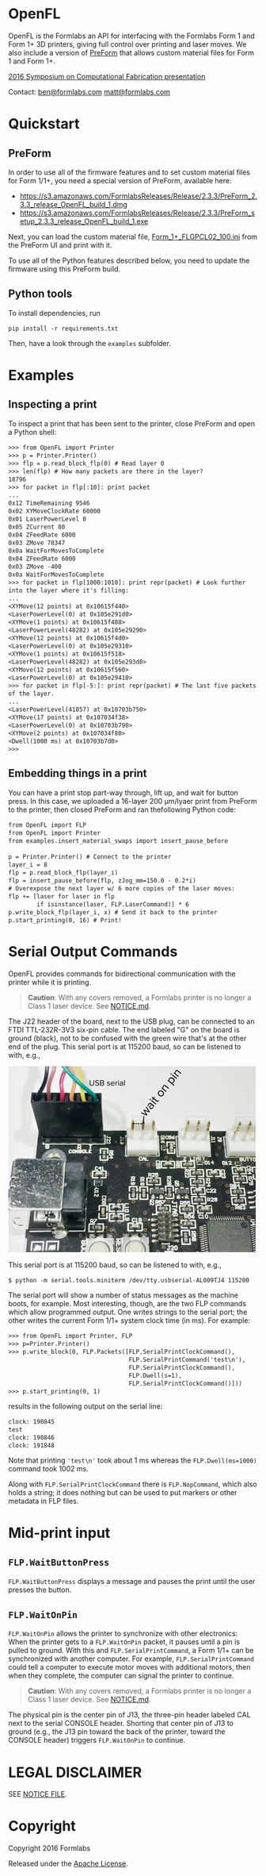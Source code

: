 # OpenFL
OpenFL is the Formlabs an API for interfacing with the Formlabs Form 1 and Form 1+ 3D printers, giving full control over printing and laser moves. We also include a version of [PreForm](http://formlabs.com/products/preform/) that allows custom material files for Form 1 and Form 1+.

[2016 Symposium on Computational Fabrication presentation](https://www.mattkeeter.com/research/openfl.pdf)

Contact: ben@formlabs.com matt@formlabs.com

# Quickstart
## PreForm
In order to use all of the firmware features and to set custom material files for Form 1/1+, you need a special version of PreForm, available here:
* https://s3.amazonaws.com/FormlabsReleases/Release/2.3.3/PreForm_2.3.3_release_OpenFL_build_1.dmg
* https://s3.amazonaws.com/FormlabsReleases/Release/2.3.3/PreForm_setup_2.3.3_release_OpenFL_build_1.exe

Next, you can load the custom material file, [Form_1+_FLGPCL02_100.ini](Form_1+_FLGPCL02_100.ini) from the PreForm UI and print with it.

To use all of the Python features described below, you need to update the firmware using this PreForm build.

## Python tools
To install dependencies, run
```
pip install -r requirements.txt
```

Then, have a look through the `examples` subfolder.


# Examples
## Inspecting a print
To inspect a print that has been sent to the printer, close PreForm and open a Python shell:
```
>>> from OpenFL import Printer
>>> p = Printer.Printer()
>>> flp = p.read_block_flp(0) # Read layer 0
>>> len(flp) # How many packets are there in the layer?
18796
>>> for packet in flp[:10]: print packet
... 
0x12 TimeRemaining 9546
0x02 XYMoveClockRate 60000
0x01 LaserPowerLevel 0
0x05 ZCurrent 80
0x04 ZFeedRate 6000
0x03 ZMove 78347
0x0a WaitForMovesToComplete 
0x04 ZFeedRate 6000
0x03 ZMove -400
0x0a WaitForMovesToComplete 
>>> for packet in flp[1000:1010]: print repr(packet) # Look further into the layer where it's filling:
... 
<XYMove(12 points) at 0x10615f440>
<LaserPowerLevel(0) at 0x105e291d0>
<XYMove(1 points) at 0x10615f488>
<LaserPowerLevel(48282) at 0x105e29290>
<XYMove(12 points) at 0x10615f4d0>
<LaserPowerLevel(0) at 0x105e29310>
<XYMove(1 points) at 0x10615f518>
<LaserPowerLevel(48282) at 0x105e293d0>
<XYMove(12 points) at 0x10615f560>
<LaserPowerLevel(0) at 0x105e29410>
>>> for packet in flp[-5:]: print repr(packet) # The last five packets of the layer.
... 
<LaserPowerLevel(41857) at 0x10703b750>
<XYMove(17 points) at 0x107034f38>
<LaserPowerLevel(0) at 0x10703b790>
<XYMove(2 points) at 0x107034f80>
<Dwell(1000 ms) at 0x10703b7d0>
>>> 
```

## Embedding things in a print
You can have a print stop part-way through, lift up, and wait for button press.
In this case, we uploaded a 16-layer 200 µm/lyaer print from PreForm to the printer, then closed PreForm and ran thefollowing Python code:

```
from OpenFL import FLP
from OpenFL import Printer
from examples.insert_material_swaps import insert_pause_before

p = Printer.Printer() # Connect to the printer
layer_i = 8
flp = p.read_block_flp(layer_i)
flp = insert_pause_before(flp, zJog_mm=150.0 - 0.2*i)
# Overexpose the next layer w/ 6 more copies of the laser moves:
flp += [laser for laser in flp 
        if isinstance(laser, FLP.LaserCommand)] * 6
p.write_block_flp(layer_i, x) # Send it back to the printer
p.start_printing(0, 16) # Print!
```


# Serial Output Commands
OpenFL provides commands for bidirectional communication with the printer while it is printing.

> **Caution**: With any covers removed, a Formlabs printer is no longer a Class 1 laser device. See [NOTICE.md](NOTICE.md).

The J22 header of the board, next to the USB plug, can be connected to an FTDI TTL-232R-3V3 six-pin cable. The end labeled "G" on the board is ground (black), not to be confused with the green wire that's at the other end of the plug. This serial port is at 115200 baud, so can be listened to with, e.g.,

<img src="Form_1+_pinout.png" width="500" alt="Serial and wait-on-pin headers">

This serial port is at 115200 baud, so can be listened to with, e.g., 
```
$ python -m serial.tools.miniterm /dev/tty.usbserial-AL009TJ4 115200
```
The serial port will show a number of status messages as the machine boots, for example. Most interesting, though, are the two FLP commands which allow programmed output. One writes strings to the serial port; the other writes the current Form 1/1+ system clock time (in ms). For example:
```
>>> from OpenFL import Printer, FLP
>>> p=Printer.Printer()
>>> p.write_block(0, FLP.Packets([FLP.SerialPrintClockCommand(),
                                  FLP.SerialPrintCommand('test\n'),
                                  FLP.SerialPrintClockCommand(),
                                  FLP.Dwell(s=1),
                                  FLP.SerialPrintClockCommand()]))
>>> p.start_printing(0, 1)
```
results in the following output on the serial line:
```
clock: 190845
test
clock: 190846
clock: 191848
```
Note that printing `'test\n'` took about 1 ms whereas the `FLP.Dwell(ms=1000)` command took 1002 ms.

Along with `FLP.SerialPrintClockCommand` there is `FLP.NopCommand`, which also holds a string; it does nothing but can be used to put markers or other metadata in FLP files.

# Mid-print input
## `FLP.WaitButtonPress`
`FLP.WaitButtonPress` displays a message and pauses the print until the user presses the button.

## `FLP.WaitOnPin`
`FLP.WaitOnPin` allows the printer to synchronize with other electronics: When the printer gets to a `FLP.WaitOnPin` packet, it pauses until a pin is pulled to ground. With this and `FLP.SerialPrintCommand`, a Form 1/1+ can be synchronized with another computer. For example, `FLP.SerialPrintCommand` could tell a computer to execute motor moves with additional motors, then when they complete, the computer can signal the printer to continue.

> **Caution**: With any covers removed, a Formlabs printer is no longer a Class 1 laser device. See [NOTICE.md](NOTICE.md).

The physical pin is the center pin of J13, the three-pin header labeled CAL next to the serial CONSOLE header. Shorting that center pin of J13 to ground (e.g., the J13 pin toward the back of the printer, toward the CONSOLE header) triggers `FLP.WaitOnPin` to continue.

# LEGAL DISCLAIMER
SEE [NOTICE FILE](NOTICE.md).

# Copyright
Copyright 2016 Formlabs

Released under the [Apache License](https://github.com/formlabs/openfl/blob/master/COPYING).
